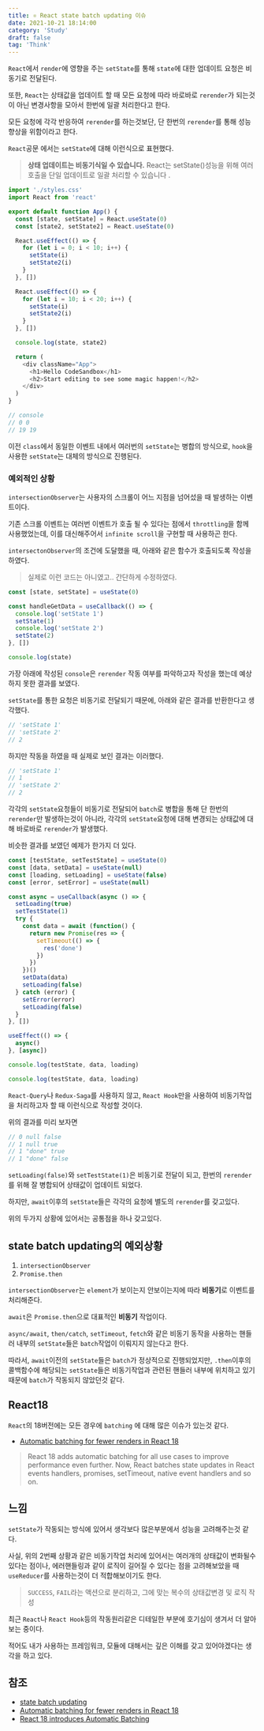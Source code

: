 ```yaml
---
title: ⚛ React state batch updating 이슈
date: 2021-10-21 18:14:00
category: 'Study'
draft: false
tag: 'Think'
---
```


`React`에서 `render`에 영향을 주는 `setState`를 통해 `state`에 대한 업데이트 요청은 비동기로 전달된다.

또한, `React`는 상태값을 업데이트 할 때 모든 요청에 따라 바로바로 `rerender`가 되는것이 아닌 변경사항을 모아서 한번에 일괄 처리한다고 한다.

모든 요청에 각각 반응하여 `rerender`를 하는것보단, 단 한번의 `rerender`를 통해 성능 향상을 위함이라고 한다.

`React`공문 에서는 `setState`에 대해 이런식으로 표현했다.

> **상태 업데이트는 비동기식일 수 있습니다.**
> React는 setState()성능을 위해 여러 호출을 단일 업데이트로 일괄 처리할 수 있습니다 .

```js
import './styles.css'
import React from 'react'

export default function App() {
  const [state, setState] = React.useState(0)
  const [state2, setState2] = React.useState(0)

  React.useEffect(() => {
    for (let i = 0; i < 10; i++) {
      setState(i)
      setState2(i)
    }
  }, [])

  React.useEffect(() => {
    for (let i = 10; i < 20; i++) {
      setState(i)
      setState2(i)
    }
  }, [])

  console.log(state, state2)

  return (
    <div className="App">
      <h1>Hello CodeSandbox</h1>
      <h2>Start editing to see some magic happen!</h2>
    </div>
  )
}

// console
// 0 0
// 19 19
```

이전 `class`에서 동일한 이벤트 내에서 여러번의 `setState`는 병합의 방식으로, `hook`을 사용한 `setState`는 대체의 방식으로 진행된다.

### 예외적인 상황

`intersectionObserver`는 사용자의 스크롤이 어느 지점을 넘어섰을 때 발생하는 이벤트이다.

기존 스크롤 이벤트는 여러번 이벤트가 호출 될 수 있다는 점에서 `throttling`을 함께 사용했었는데, 이를 대신해주어서 `infinite scroll`을 구현할 때 사용하곤 한다.

`intersectonObserver`의 조건에 도달했을 때, 아래와 같은 함수가 호출되도록 작성을 하였다.

> 실제로 이런 코드는 아니였고.. 간단하게 수정하였다.

```js
const [state, setState] = useState(0)

const handleGetData = useCallback(() => {
  console.log('setState 1')
  setState(1)
  console.log('setState 2')
  setState(2)
}, [])

console.log(state)
```

가장 아래에 작성된 `console`은 `rerender` 작동 여부를 파악하고자 작성을 했는데 예상하지 못한 결과를 보였다.

`setState`를 통한 요청은 비동기로 전달되기 때문에, 아래와 같은 결과를 반환한다고 생각했다.

```js
// 'setState 1'
// 'setState 2'
// 2
```

하지만 작동을 하였을 때 실제로 보인 결과는 이러했다.

```js
// 'setState 1'
// 1
// 'setState 2'
// 2
```

각각의 `setState`요청들이 비동기로 전달되어 `batch`로 병합을 통해 단 한번의 `rerender`만 발생하는것이 아니라, 각각의 `setState`요청에 대해 변경되는 상태값에 대해 바로바로 `rerender`가 발생했다.

비슷한 결과를 보였던 예제가 한가지 더 있다.

```js
const [testState, setTestState] = useState(0)
const [data, setData] = useState(null)
const [loading, setLoading] = useState(false)
const [error, setError] = useState(null)

const async = useCallback(async () => {
  setLoading(true)
  setTestState(1)
  try {
    const data = await (function() {
      return new Promise(res => {
        setTimeout(() => {
          res('done')
        })
      })
    })()
    setData(data)
    setLoading(false)
  } catch (error) {
    setError(error)
    setLoading(false)
  }
}, [])

useEffect(() => {
  async()
}, [async])

console.log(testState, data, loading)

console.log(testState, data, loading)
```

`React-Query`나 `Redux-Saga`를 사용하지 않고, `React Hook`만을 사용하여 비동기작업을 처리하고자 할 때 이런식으로 작성할 것이다.

위의 결과를 미리 보자면

```js
// 0 null false
// 1 null true
// 1 "done" true
// 1 "done" false
```

`setLoading(false)`와 `setTestState(1)`은 비동기로 전달이 되고, 한번의 `rerender`를 위해 잘 병합되어 상태값이 업데이트 되었다.

하지만, `await`이후의 `setState`들은 각각의 요청에 별도의 `rerender`를 갖고있다.

위의 두가지 상황에 있어서는 공통점을 하나 갖고있다.

## state batch updating의 예외상황

1. `intersectionObserver`
2. `Promise.then`

`intersectionObserver`는 `element`가 보이는지 안보이는지에 따라 **비동기**로 이벤트를 처리해준다.

`await`은 `Promise.then`으로 대표적인 **비동기** 작업이다.

`async/await`, `then/catch`, `setTimeout`, `fetch`와 같은 비동기 동작을 사용하는 핸들러 내부의 `setState`들은 `batch`작업이 이뤄지지 않는다고 한다.

따라서, `await`이전의 `setState`들은 `batch`가 정상적으로 진행되었지만, `.then`이후의 콜백함수에 해당되는 `setState`들은 비동기작업과 관련된 핸들러 내부에 위치하고 있기 때문에 `batch`가 작동되지 않았던것 같다.

## React18

`React`의 18버전에는 모든 경우에 `batching` 에 대해 많은 이슈가 있는것 같다.

- [Automatic batching for fewer renders in React 18](https://github.com/reactwg/react-18/discussions/21)

> React 18 adds automatic batching for all use cases to improve performance even further. Now, React batches state updates in React events handlers, promises, setTimeout, native event handlers and so on.

## 느낌

`setState`가 작동되는 방식에 있어서 생각보다 많은부분에서 성능을 고려해주는것 같다.

사실, 위의 2번째 상황과 같은 비동기작업 처리에 있어서는 여러개의 상태값이 변화될수 있다는 점이나, 에러핸들링과 같이 로직이 길어질 수 있다는 점을 고려해보았을 때 `useReducer`를 사용하는것이 더 적합해보이기도 한다.

> `SUCCESS`, `FAIL`라는 액션으로 분리하고, 그에 맞는 복수의 상태값변경 및 로직 작성

최근 `React`나 `React Hook`등의 작동원리같은 디테일한 부분에 호기심이 생겨서 더 알아보는 중이다.

적어도 내가 사용하는 프레임워크, 모듈에 대해서는 깊은 이해를 갖고 있어야겠다는 생각을 하고 있다.

## 참조

- [state batch updating](https://medium.com/swlh/react-state-batch-update-b1b61bd28cd2)
- [Automatic batching for fewer renders in React 18](https://github.com/reactwg/react-18/discussions/21)
- [React 18 introduces Automatic Batching](https://www.bigbinary.com/blog/react-18-introduces-automatic-batching)
